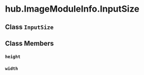 <div itemscope itemtype="http://developers.google.com/ReferenceObject">
<meta itemprop="name" content="hub.ImageModuleInfo.InputSize" />
<meta itemprop="path" content="Stable" />
<meta itemprop="property" content="height"/>
<meta itemprop="property" content="width"/>
</div>

# hub.ImageModuleInfo.InputSize

## Class `InputSize`





## Class Members

<h3 id="height"><code>height</code></h3>

<h3 id="width"><code>width</code></h3>


